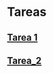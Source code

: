 # Tareas
## [Tarea 1](https://github.com/LIZZETHGOMEZ/Especialidad-Monetaria-UNAM/blob/main/Econometría/Tareas/Tarea1_LizzethGomezRodriguez.R)
## [Tarea_2](https://github.com/LIZZETHGOMEZ/Especialidad-Monetaria-UNAM/blob/main/Econometría/Tareas/Tarea_Series%20de%20tiempo.R)
